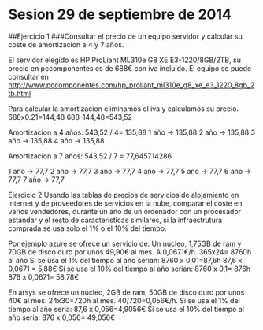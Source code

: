 # Sesion 29 de septiembre de 2014
##Ejercicio 1
###Consultar el precio de un equipo servidor y calcular su coste de amortizacion a 4 y 7 años.

El servidor elegido es HP ProLiant ML310e G8 XE E3-1220/8GB/2TB,  su precio en pccomponentes es de 688€ con iva incluido.
El equipo se puede consultar en http://www.pccomponentes.com/hp_proliant_ml310e_g8_xe_e3_1220_8gb_2tb.html

Para calcular la amortizacion eliminamos el iva y calculamos su precio.
688x0.21=144,48
688-144,48=543,52

Amortizacion a 4 años:
543,52 / 4= 135,88
1 año → 135,88
2 año → 135,88
3 año → 135,88
4 año → 135,88

Amortizacion a 7 años:
543,52 / 7 = 77,645714286

1 año → 77,7
2 año → 77,7
3 año → 77,7
4 año → 77,7
5 año → 77,7
6 año → 77,7
7 año → 77,7

Ejercicio 2
Usando las tablas de precios de servicios de alojamiento en internet y de proveedores de servicios en la nube, comparar el coste  en varios vendedores, durante un año de un ordenador con un procesador estandar y el resto de caracteristicas similares, si la infraestrutura comprada se usa solo el 1% o el 10% del tiempo.

Por ejemplo azure se ofrece un servicio de:
Un nucleo,  1,75GB de ram y 70GB de disco duro por unos 49,90€ al mes. A 0,0671€/h.
365x24= 8760h al año
Si se usa el 1% del tiempo al año serian:
	8760 x 0,01=87,6h
	87,6 x 0,0671 = 5,88€
Si se usa el 10% del tiempo al año serian:
	8760 x 0,1= 876h
	876 x 0,0671= 58,78€
	





En arsys se ofrece un nucleo,  2GB de ram, 50GB de disco duro por unos 40€ al mes. 
24x30=720h al mes.
40/720=0,056€/h.
	Si se usa el 1% del tiempo al año seria:
		87,6 x 0,056=4,9056€
	Si se usa el 10% del tiempo al año seria:
		876 x 0,056= 49,056€


